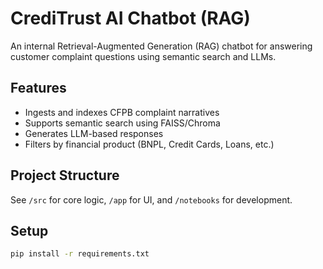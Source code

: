 # CrediTrust AI Chatbot (RAG)

An internal Retrieval-Augmented Generation (RAG) chatbot for answering customer complaint questions using semantic search and LLMs.

## Features
- Ingests and indexes CFPB complaint narratives
- Supports semantic search using FAISS/Chroma
- Generates LLM-based responses
- Filters by financial product (BNPL, Credit Cards, Loans, etc.)

## Project Structure
See `/src` for core logic, `/app` for UI, and `/notebooks` for development.

## Setup
```bash
pip install -r requirements.txt
